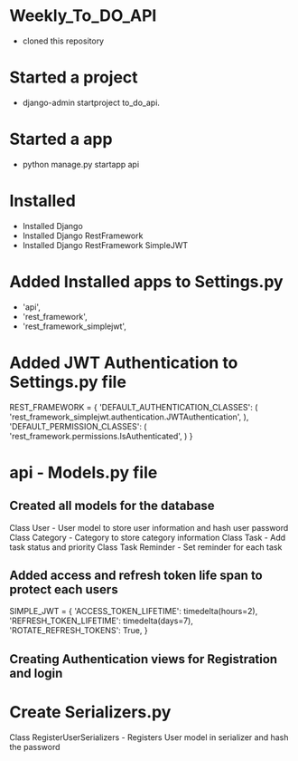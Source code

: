 # Weekly_To_DO_API
- cloned this repository

# Started a project
- django-admin startproject to_do_api.

# Started a app
- python manage.py startapp api

# Installed 
- Installed Django
- Installed Django RestFramework
- Installed Django RestFramework SimpleJWT

# Added Installed apps to Settings.py
- 'api',
- 'rest_framework',
- 'rest_framework_simplejwt',

# Added JWT Authentication to Settings.py file
REST_FRAMEWORK = {
    'DEFAULT_AUTHENTICATION_CLASSES': (
        'rest_framework_simplejwt.authentication.JWTAuthentication',
    ),
    'DEFAULT_PERMISSION_CLASSES': (
        'rest_framework.permissions.IsAuthenticated',
    )
}

# api - Models.py file
## Created all models for the database
Class User - User model to store user information and hash user password
Class Category - Category to store category information
Class Task - Add task status and priority
Class Task Reminder - Set reminder for each task

## Added access and refresh token life span to protect each users
SIMPLE_JWT = {
    'ACCESS_TOKEN_LIFETIME': timedelta(hours=2),
    'REFRESH_TOKEN_LIFETIME': timedelta(days=7),
    'ROTATE_REFRESH_TOKENS': True,
}

## Creating Authentication views for Registration and login

# Create Serializers.py
Class RegisterUserSerializers - Registers User model in serializer and hash the password